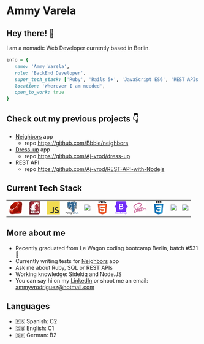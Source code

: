 # Ammy Varela
## Hey there! 👋
I am a nomadic Web Developer currently based in Berlin.

```ruby
info = {
   name: 'Ammy Varela',
   role: 'BackEnd Developer',
   super_tech_stack: ['Ruby', 'Rails 5+', 'JavaScript ES6', 'REST APIs', 'Test Driven Development'],
   location: 'Wherever I am needed',
   open_to_work: true
}
```
## Check out my previous projects 👇
* [Neighbors](https://www.neighbors-app.fun/) app
  - repo https://github.com/Bbbie/neighbors
* [Dress-up](https://dress-me-app.herokuapp.com/) app
  - repo https://github.com/Aj-vrod/dress-up
* REST API
  - repo https://github.com/Aj-vrod/REST-API-with-Nodejs

## Current Tech Stack
<table border="0">
<tr>
  <td><img src="https://raw.githubusercontent.com/devicons/devicon/master/icons/ruby/ruby-original.svg" width="35px"></td>
  <td><img src="https://raw.githubusercontent.com/devicons/devicon/master/icons/rails/rails-original-wordmark.svg" width="35px"></td>
  <td><img src="https://raw.githubusercontent.com/devicons/devicon/master/icons/javascript/javascript-original.svg" width="35px"></td>
  <td><img src="https://raw.githubusercontent.com/devicons/devicon/master/icons/postgresql/postgresql-original-wordmark.svg" width="35px"></td>
  <td><img src="https://www.vectorlogo.zone/logos/sqlite/sqlite-icon.svg" width="35px"></td>
  <td><img src="https://raw.githubusercontent.com/devicons/devicon/master/icons/html5/html5-original-wordmark.svg" width="35px"></td>
  <td><img src="https://raw.githubusercontent.com/devicons/devicon/master/icons/bootstrap/bootstrap-plain-wordmark.svg" width="35px"></td>
  <td><img src="https://raw.githubusercontent.com/devicons/devicon/master/icons/sass/sass-original.svg" width="35px"></td>
  <td><img src="https://raw.githubusercontent.com/devicons/devicon/master/icons/css3/css3-original-wordmark.svg" width="35px"></td>
  <td><img src="https://www.vectorlogo.zone/logos/heroku/heroku-icon.svg" width="35px"></td>
  <td><img src="https://www.vectorlogo.zone/logos/git-scm/git-scm-icon.svg" width="35px"></td>
</tr>
</table>

## More about me
* Recently graduated from Le Wagon coding bootcamp Berlin, batch #531 💪
* Currently writing tests for [Neighbors](https://www.neighbors-app.fun/) app
* Ask me about Ruby, SQL or REST APIs
* Working knowledge: Sidekiq and Node.JS
* You can say hi on my [LinkedIn](https://www.linkedin.com/in/ammy-varela-rodriguez/) or shoot me an email: ammyvrodriguez@hotmail.com

## Languages
* 🇪🇸 Spanish: C2
* 🇬🇧 English: C1
* 🇩🇪 German: B2
